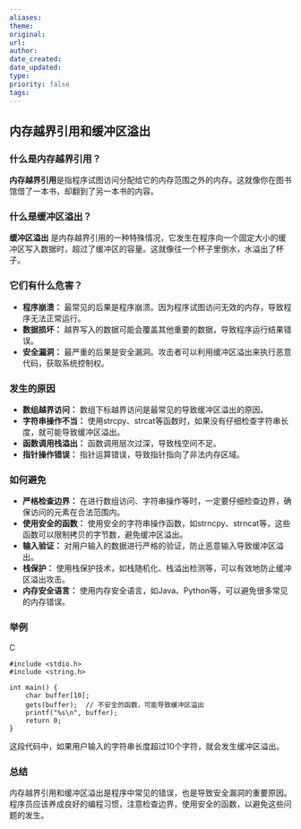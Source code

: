 ```yaml
---
aliases: 
theme: 
original: 
url: 
author: 
date_created: 
date_updated: 
type: 
priority: false
tags:
---
```

## 内存越界引用和缓冲区溢出

### 什么是内存越界引用？

**内存越界引用**是指程序试图访问分配给它的内存范围之外的内存。这就像你在图书馆借了一本书，却翻到了另一本书的内容。

### 什么是缓冲区溢出？

**缓冲区溢出** 是内存越界引用的一种特殊情况，它发生在程序向一个固定大小的缓冲区写入数据时，超过了缓冲区的容量。这就像往一个杯子里倒水，水溢出了杯子。

### 它们有什么危害？

- **程序崩溃：** 最常见的后果是程序崩溃。因为程序试图访问无效的内存，导致程序无法正常运行。
- **数据损坏：** 越界写入的数据可能会覆盖其他重要的数据，导致程序运行结果错误。
- **安全漏洞：** 最严重的后果是安全漏洞。攻击者可以利用缓冲区溢出来执行恶意代码，获取系统控制权。

### 发生的原因

- **数组越界访问：** 数组下标越界访问是最常见的导致缓冲区溢出的原因。
- **字符串操作不当：** 使用strcpy、strcat等函数时，如果没有仔细检查字符串长度，就可能导致缓冲区溢出。
- **函数调用栈溢出：** 函数调用层次过深，导致栈空间不足。
- **指针操作错误：** 指针运算错误，导致指针指向了非法内存区域。

### 如何避免

- **严格检查边界：** 在进行数组访问、字符串操作等时，一定要仔细检查边界，确保访问的元素在合法范围内。
- **使用安全的函数：** 使用安全的字符串操作函数，如strncpy、strncat等，这些函数可以限制拷贝的字节数，避免缓冲区溢出。
- **输入验证：** 对用户输入的数据进行严格的验证，防止恶意输入导致缓冲区溢出。
- **栈保护：** 使用栈保护技术，如栈随机化、栈溢出检测等，可以有效地防止缓冲区溢出攻击。
- **内存安全语言：** 使用内存安全语言，如Java、Python等，可以避免很多常见的内存错误。

### 举例

C

```
#include <stdio.h>
#include <string.h>

int main() {
    char buffer[10];
    gets(buffer);  // 不安全的函数，可能导致缓冲区溢出
    printf("%s\n", buffer);
    return 0;
}
```

这段代码中，如果用户输入的字符串长度超过10个字符，就会发生缓冲区溢出。

### 总结

内存越界引用和缓冲区溢出是程序中常见的错误，也是导致安全漏洞的重要原因。程序员应该养成良好的编程习惯，注意检查边界，使用安全的函数，以避免这些问题的发生。

